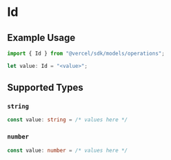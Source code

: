 # Id

## Example Usage

```typescript
import { Id } from "@vercel/sdk/models/operations";

let value: Id = "<value>";
```

## Supported Types

### `string`

```typescript
const value: string = /* values here */
```

### `number`

```typescript
const value: number = /* values here */
```


